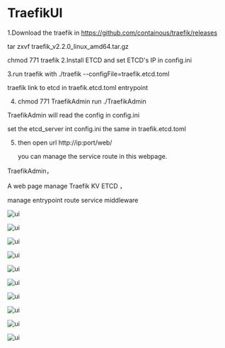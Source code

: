 

# TraefikUI
1.Download  the traefik in https://github.com/containous/traefik/releases

  tar zxvf traefik_v2.2.0_linux_amd64.tar.gz 
  
  chmod 771 traefik
 2.Install ETCD and set ETCD's IP in  config.ini
 
3.run traefik with  ./traefik --configFile=traefik.etcd.toml

  traefik link to etcd in traefik.etcd.toml entrypoint
  
4. chmod 771 TraefikAdmin     run  ./TraefikAdmin   

 TraefikAdmin will read the config in config.ini
 
 set the etcd_server int config.ini the same in traefik.etcd.toml
 
5. then open url http://ip:port/web/

   you can manage the service route in this webpage.
 

TraefikAdmin，

A web page manage Traefik KV ETCD ，

manage entrypoint route service middleware


![ui](https://github.com/zzxap/TraefikUI/blob/master/images/8.PNG)

![ui](https://github.com/zzxap/TraefikUI/blob/master/images/9.PNG)

![ui](https://github.com/zzxap/TraefikUI/blob/master/images/1.PNG)

![ui](https://github.com/zzxap/TraefikUI/blob/master/images/2.PNG)

![ui](https://github.com/zzxap/TraefikUI/blob/master/images/3.PNG)

![ui](https://github.com/zzxap/TraefikUI/blob/master/images/4.PNG)

![ui](https://github.com/zzxap/TraefikUI/blob/master/images/5.PNG)

![ui](https://github.com/zzxap/TraefikUI/blob/master/images/6.PNG)

![ui](https://github.com/zzxap/TraefikUI/blob/master/images/7.PNG)

![ui](https://github.com/zzxap/TraefikUI/blob/master/images/wechat.jpg)



